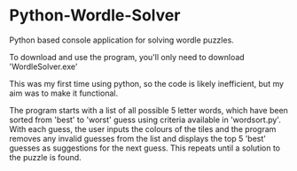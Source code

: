 # Python-Wordle-Solver
Python based console application for solving wordle puzzles.

To download and use the program, you'll only need to download 'WordleSolver.exe'

This was my first time using python, so the code is likely inefficient, but my aim was to make it functional.

The program starts with a list of all possible 5 letter words, which have been sorted from 'best' to 'worst' guess using criteria available in 'wordsort.py'. With each guess, the user inputs the colours of the tiles and the program removes any invalid guesses from the list and displays the top 5 'best' guesses as suggestions for the next guess. This repeats until a solution to the puzzle is found.
